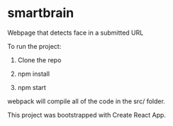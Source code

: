 # smartbrain
Webpage that detects face in a submitted URL

To run the project:

1. Clone the repo

2. npm install

3. npm start

webpack will compile all of the code in the src/ folder.

This project was bootstrapped with Create React App.
